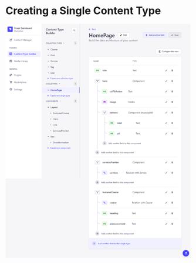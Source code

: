 # Creating a Single Content Type  

![Home-Page-Single-Content-Type-Fields](./img/home-page-single-content-type-fields.png)